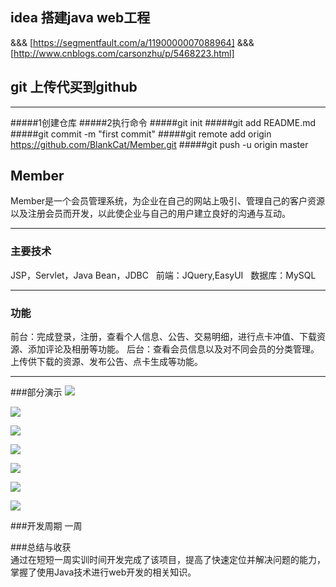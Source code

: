 
## idea 搭建java web工程
&&&
[https://segmentfault.com/a/1190000007088964]
&&&
[http://www.cnblogs.com/carsonzhu/p/5468223.html]

## git 上传代买到github

----
#####1创建仓库
#####2执行命令
#####git init
#####git add README.md
#####git commit -m "first commit"
#####git remote add origin https://github.com/BlankCat/Member.git
#####git push -u origin master




## Member

Member是一个会员管理系统，为企业在自己的网站上吸引、管理自己的客户资源以及注册会员而开发，以此使企业与自己的用户建立良好的沟通与互动。

-----
### 主要技术
  
JSP，Servlet，Java Bean，JDBC    
前端：JQuery,EasyUI    
数据库：MySQL    

-----
### 功能  
前台：完成登录，注册，查看个人信息、公告、交易明细，进行点卡冲值、下载资源、添加评论及相册等功能。
后台：查看会员信息以及对不同会员的分类管理。上传供下载的资源、发布公告、点卡生成等功能。

-----
###部分演示
![](http://ww1.sinaimg.cn/large/006pWyi6gy1fdfqxrbu0oj30n80bvq4z)

![](http://ww1.sinaimg.cn/large/006pWyi6gy1fdfqxcmzw2j30nn0b8dge)

![](http://ww1.sinaimg.cn/large/006pWyi6gy1fdfqx16dqhj30np0ajwf3)

![](http://ww1.sinaimg.cn/large/006pWyi6gy1fdfqu5ple4j30mi0b4jsn)

![](http://ww1.sinaimg.cn/large/006pWyi6gy1fdfqwg081lj30np0apwfd)

![](http://ww1.sinaimg.cn/large/006pWyi6gy1fdfqxhz3b7j30of0bsjta)

![](http://ww1.sinaimg.cn/large/006pWyi6gy1fdfqxmgnupj30o90b8q4i)


###开发周期
一周

###总结与收获  
通过在短短一周实训时间开发完成了该项目，提高了快速定位并解决问题的能力，掌握了使用Java技术进行web开发的相关知识。


